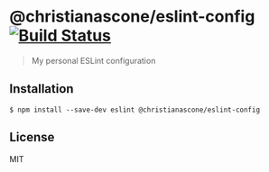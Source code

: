 # @christianascone/eslint-config [![Build Status](https://travis-ci.org/christianascone/eslint-config.svg?branch=master)](https://travis-ci.org/christianascone/eslint-config)

> My personal ESLint configuration


## Installation

```
$ npm install --save-dev eslint @christianascone/eslint-config
```


## License

MIT